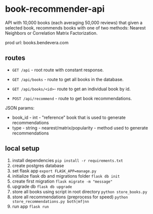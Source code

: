 # book-recommender-api
API with 10,000 books (each averaging 50,000 reviews) that given a selected book, recommends books with one of two methods: Nearest Neighbors or Correlation Matrix Factorization. 

prod url: books.bendevera.com

## routes
- `GET /api` - root route with constant response. 

- `GET /api/books` - route to get all books in the database.

- `GET /api/books/<id>`- route to get an individual book by id.

- `POST /api/recommend` - route to get book recommendations.

JSON params: 
  - book_id - int - "reference" book that is used to generate recommendations
  - type - string - nearest/matrix/popularity - method used to generate recommendations
  
## local setup
1. install dependencies `pip install -r requirements.txt`
2. create postgres database
3. set flask app `export FLASK_APP=manage.py`
4. initialize flask db and migrations folder `flask db init`
5. create first migration `flask migrate -m "message"`
6. upgrade db `flask db upgrade`
7. store all books using script in root directory `python store_books.py`
8. store all recommendations (preprocess for speed) `python store_recommendations.py both|mf|nn`
9. run app `flask run`
